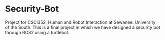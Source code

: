 # Security-Bot
Project for CSCI352, Human and Robot Interaction at Sewanee: University of the South. This is a final project in which we have designed a security bot through ROS2 using a turtlebot.
